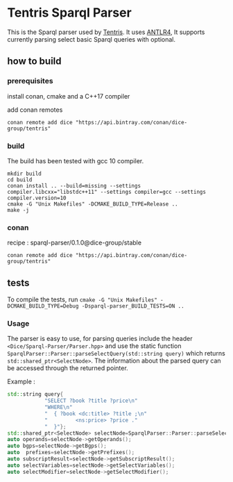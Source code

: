 # Tentris Sparql Parser

This is the Sparql parser used by [Tentris](https://github.com/dice-group/tentris). It uses [ANTLR4](https://github.com/antlr/antlr4),
 It supports currently parsing select basic Sparql queries with optional.


## how to build
### prerequisites

install conan, cmake and a C++17 compiler

add conan remotes
```
conan remote add dice "https://api.bintray.com/conan/dice-group/tentris"

```

### build
The build has been tested with gcc 10 compiler.
```
mkdir build
cd build
conan install .. --build=missing --settings compiler.libcxx="libstdc++11" --settings compiler=gcc --settings compiler.version=10
cmake -G "Unix Makefiles" -DCMAKE_BUILD_TYPE=Release ..
make -j
```

### conan 

recipe : sparql-parser/0.1.0@dice-group/stable

```
conan remote add dice "https://api.bintray.com/conan/dice-group/tentris"

```

## tests

To compile the tests, run 
`cmake -G "Unix Makefiles" -DCMAKE_BUILD_TYPE=Debug -Dsparql-parser_BUILD_TESTS=ON .. `


### Usage

The parser is easy to use, for parsing queries include the header `<Dice/Sparql-Parser/Parser.hpp>` and use the static function `SparqlParser::Parser::parseSelectQuery(std::string query)` which returns `std::shared_ptr<SelectNode>`.
 The information about the parsed query can be accessed through the returned pointer.

Example :
```c++
std::string query{
            "SELECT ?book ?title ?price\n"
            "WHERE\n"
            "  { ?book <dc:title> ?title ;\n"
            "         <ns:price> ?price ."
            "  }"};
std::shared_ptr<SelectNode> selectNode=SparqlParser::Parser::parseSelectQuery(query);
auto operands=selectNode->getOperands();
auto bgps=selectNode->getBgps();
auto  prefixes=selectNode->getPrefixes();
auto subscriptResult=selectNode->getSubscriptResult();
auto selectVariables=selectNode->getSelectVariables();
auto selectModifier=selectNode->getSelectModifier();
```